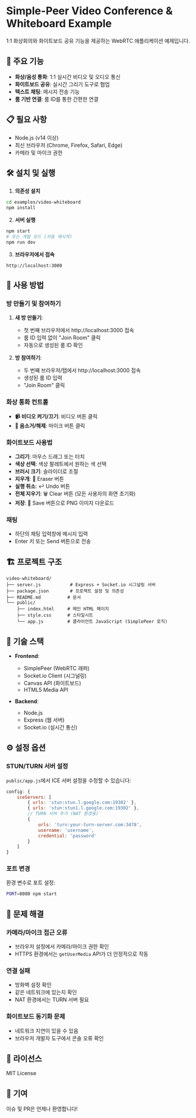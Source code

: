 # Simple-Peer Video Conference & Whiteboard Example

1:1 화상회의와 화이트보드 공유 기능을 제공하는 WebRTC 애플리케이션 예제입니다.

## 🚀 주요 기능

- **화상/음성 통화**: 1:1 실시간 비디오 및 오디오 통신
- **화이트보드 공유**: 실시간 그리기 도구로 협업
- **텍스트 채팅**: 메시지 전송 기능
- **룸 기반 연결**: 룸 ID를 통한 간편한 연결

## 📋 필요 사항

- Node.js (v14 이상)
- 최신 브라우저 (Chrome, Firefox, Safari, Edge)
- 카메라 및 마이크 권한

## 🛠️ 설치 및 실행

1. **의존성 설치**
```bash
cd examples/video-whiteboard
npm install
```

2. **서버 실행**
```bash
npm start
# 또는 개발 모드 (자동 재시작)
npm run dev
```

3. **브라우저에서 접속**
```
http://localhost:3000
```

## 📖 사용 방법

### 방 만들기 및 참여하기

1. **새 방 만들기**: 
   - 첫 번째 브라우저에서 http://localhost:3000 접속
   - 룸 ID 입력 없이 "Join Room" 클릭
   - 자동으로 생성된 룸 ID 확인

2. **방 참여하기**:
   - 두 번째 브라우저/탭에서 http://localhost:3000 접속
   - 생성된 룸 ID 입력
   - "Join Room" 클릭

### 화상 통화 컨트롤

- **📹 비디오 켜기/끄기**: 비디오 버튼 클릭
- **🎤 음소거/해제**: 마이크 버튼 클릭

### 화이트보드 사용법

- **그리기**: 마우스 드래그 또는 터치
- **색상 선택**: 색상 팔레트에서 원하는 색 선택
- **브러시 크기**: 슬라이더로 조절
- **지우개**: 🧹 Eraser 버튼
- **실행 취소**: ↩️ Undo 버튼
- **전체 지우기**: 🗑️ Clear 버튼 (모든 사용자의 화면 초기화)
- **저장**: 💾 Save 버튼으로 PNG 이미지 다운로드

### 채팅

- 하단의 채팅 입력창에 메시지 입력
- Enter 키 또는 Send 버튼으로 전송

## 🏗️ 프로젝트 구조

```
video-whiteboard/
├── server.js           # Express + Socket.io 시그널링 서버
├── package.json        # 프로젝트 설정 및 의존성
├── README.md          # 문서
└── public/
    ├── index.html     # 메인 HTML 페이지
    ├── style.css      # 스타일시트
    └── app.js         # 클라이언트 JavaScript (SimplePeer 로직)
```

## 🔧 기술 스택

- **Frontend**:
  - SimplePeer (WebRTC 래퍼)
  - Socket.io Client (시그널링)
  - Canvas API (화이트보드)
  - HTML5 Media API

- **Backend**:
  - Node.js
  - Express (웹 서버)
  - Socket.io (실시간 통신)

## ⚙️ 설정 옵션

### STUN/TURN 서버 설정

`public/app.js`에서 ICE 서버 설정을 수정할 수 있습니다:

```javascript
config: {
    iceServers: [
        { urls: 'stun:stun.l.google.com:19302' },
        { urls: 'stun:stun1.l.google.com:19302' },
        // TURN 서버 추가 (NAT 환경용)
        {
            urls: 'turn:your-turn-server.com:3478',
            username: 'username',
            credential: 'password'
        }
    ]
}
```

### 포트 변경

환경 변수로 포트 설정:
```bash
PORT=8080 npm start
```

## 🐛 문제 해결

### 카메라/마이크 접근 오류
- 브라우저 설정에서 카메라/마이크 권한 확인
- HTTPS 환경에서는 `getUserMedia` API가 더 안정적으로 작동

### 연결 실패
- 방화벽 설정 확인
- 같은 네트워크에 있는지 확인
- NAT 환경에서는 TURN 서버 필요

### 화이트보드 동기화 문제
- 네트워크 지연이 있을 수 있음
- 브라우저 개발자 도구에서 콘솔 오류 확인

## 📝 라이선스

MIT License

## 🤝 기여

이슈 및 PR은 언제나 환영합니다!